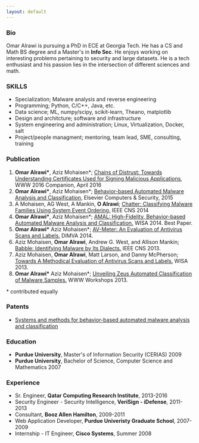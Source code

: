```yaml
---
layout: default
---
```


### Bio
Omar Alrawi is pursuing a PhD in ECE at Georgia Tech. He has a CS and Math BS degree and a Master's in __Info Sec__. He enjoys working on interesting problems pertaining to security and large datasets. He is a tech enthusiast and his passion lies in the intersection of different sciences and math. 

### SKILLS
- Specialization; Malware analysis and reverse engineering
- Programming; Python, C/C++, Java, etc.
- Data science; ML, numpy/scipy, scikit-learn, Theano, matplotlib
- Design and architcture; software and infrastructure
- System engineering and administration; Linux, Virtualization, Docker, salt
- Project/people managment; mentoring, team lead, SME, consulting, training

### Publication 
1.  __Omar Alrawi*__, Aziz Mohaisen*; [Chains of Distrust: Towards Understanding Certificates Used for Signing Malicious Applications](/static/papers/malcert.pdf), WWW 2016 Companion, April 2016
1.  __Omar Alrawi*__, Aziz Mohaisen*; [Behavior-based Automated Malware Analysis and Classification](/static/papers/15-cose.pdf), Elsevier Computers & Security, 2015
2. A Mohaisen, AG West, A Mankin, __O Alrawi__; [Chatter: Classifying Malware Families Using System Event Ordering.](/static/papers/chatter-tr.pdf)  IEEE CNS 2014 
3. __Omar Alrawi*__, Aziz Mohaisen*; [AMAL: High-Fidelity, Behavior-based Automated Malware Analysis and Classification.](/static/papers/amal-wisa14.pdf)  WISA 2014. Best Paper. 
4. __Omar Alrawi*__ Aziz Mohaisen*; [AV-Meter: An Evaluation of Antivirus Scans and Labels.](/static/papers/avmeter-dimva.pdf)  DIMVA 2014.
5. Aziz Mohaisen, __Omar Alrawi__, Andrew G. West, and Allison Mankin; [Babble: Identifying Malware by Its Dialects.](/static/papers/babble-cns13.pdf)  IEEE CNS 2013.
6. Aziz Mohaisen, __Omar Alrawi__, Matt Larson, and Danny McPherson; [Towards A Methodical Evaluation of Antivirus Scans and Labels.](/static/papers/wisa2013labels.pdf) WISA 2013.
7. __Omar Alrawi*__ Aziz Mohaisen*; [Unveiling Zeus Automated Classification of Malware Samples.](/static/papers/unzeus_www13.pdf) WWW Workshops 2013.

<span class="red">* contributed equally</span>

### Patents
- [Systems and methods for behavior-based automated malware analysis and classification](https://www.google.com/patents/US20150244733)

### Education
- __Purdue University__, Master's of Information Security (CERIAS) 2009
- __Purdue University__, Bachelor of Science, Computer Science and Mathematics 2007

### Experience 
- Sr. Engineer, __Qatar Computing Research Institute__, 2013-2016
- Security Engineer - Security Intelligence, __VeriSign - iDefense__, 2011-2013
- Consultant, __Booz Allen Hamilton__, 2009-2011
- Web Application Developer, __Purdue Univeristy Graduate School__, 2007-2009
- Internship - IT Engineer, __Cisco Systems__, Summer 2008

